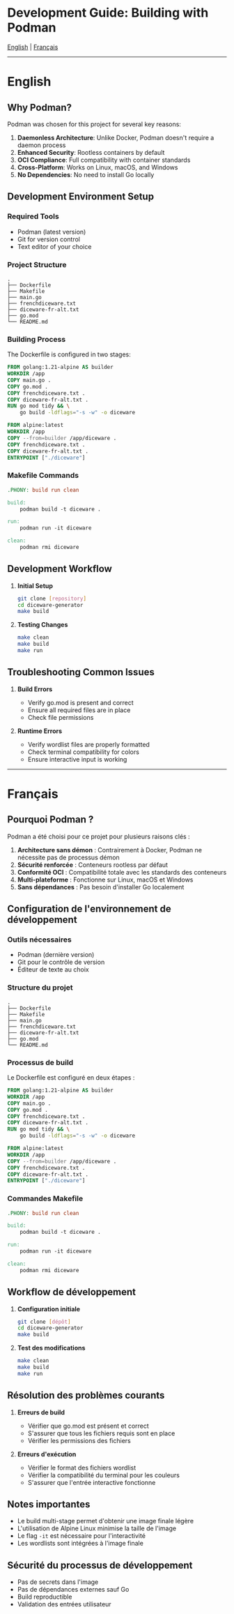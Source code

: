 # Development Guide: Building with Podman

[English](#english) | [Français](#français)

---
# English

## Why Podman?

Podman was chosen for this project for several key reasons:
1. **Daemonless Architecture**: Unlike Docker, Podman doesn't require a daemon process
2. **Enhanced Security**: Rootless containers by default
3. **OCI Compliance**: Full compatibility with container standards
4. **Cross-Platform**: Works on Linux, macOS, and Windows
5. **No Dependencies**: No need to install Go locally

## Development Environment Setup

### Required Tools
- Podman (latest version)
- Git for version control
- Text editor of your choice

### Project Structure
```
.
├── Dockerfile
├── Makefile
├── main.go
├── frenchdiceware.txt
├── diceware-fr-alt.txt
├── go.mod
└── README.md
```

### Building Process

The Dockerfile is configured in two stages:
```dockerfile
FROM golang:1.21-alpine AS builder
WORKDIR /app
COPY main.go .
COPY go.mod .
COPY frenchdiceware.txt .
COPY diceware-fr-alt.txt .
RUN go mod tidy && \
    go build -ldflags="-s -w" -o diceware

FROM alpine:latest
WORKDIR /app
COPY --from=builder /app/diceware .
COPY frenchdiceware.txt .
COPY diceware-fr-alt.txt .
ENTRYPOINT ["./diceware"]
```

### Makefile Commands
```makefile
.PHONY: build run clean

build:
    podman build -t diceware .

run:
    podman run -it diceware

clean:
    podman rmi diceware
```

## Development Workflow

1. **Initial Setup**
   ```bash
   git clone [repository]
   cd diceware-generator
   make build
   ```

2. **Testing Changes**
   ```bash
   make clean
   make build
   make run
   ```

## Troubleshooting Common Issues

1. **Build Errors**
   - Verify go.mod is present and correct
   - Ensure all required files are in place
   - Check file permissions

2. **Runtime Errors**
   - Verify wordlist files are properly formatted
   - Check terminal compatibility for colors
   - Ensure interactive input is working

---
# Français

## Pourquoi Podman ?

Podman a été choisi pour ce projet pour plusieurs raisons clés :
1. **Architecture sans démon** : Contrairement à Docker, Podman ne nécessite pas de processus démon
2. **Sécurité renforcée** : Conteneurs rootless par défaut
3. **Conformité OCI** : Compatibilité totale avec les standards des conteneurs
4. **Multi-plateforme** : Fonctionne sur Linux, macOS et Windows
5. **Sans dépendances** : Pas besoin d'installer Go localement

## Configuration de l'environnement de développement

### Outils nécessaires
- Podman (dernière version)
- Git pour le contrôle de version
- Éditeur de texte au choix

### Structure du projet
```
.
├── Dockerfile
├── Makefile
├── main.go
├── frenchdiceware.txt
├── diceware-fr-alt.txt
├── go.mod
└── README.md
```

### Processus de build

Le Dockerfile est configuré en deux étapes :
```dockerfile
FROM golang:1.21-alpine AS builder
WORKDIR /app
COPY main.go .
COPY go.mod .
COPY frenchdiceware.txt .
COPY diceware-fr-alt.txt .
RUN go mod tidy && \
    go build -ldflags="-s -w" -o diceware

FROM alpine:latest
WORKDIR /app
COPY --from=builder /app/diceware .
COPY frenchdiceware.txt .
COPY diceware-fr-alt.txt .
ENTRYPOINT ["./diceware"]
```

### Commandes Makefile
```makefile
.PHONY: build run clean

build:
    podman build -t diceware .

run:
    podman run -it diceware

clean:
    podman rmi diceware
```

## Workflow de développement

1. **Configuration initiale**
   ```bash
   git clone [dépôt]
   cd diceware-generator
   make build
   ```

2. **Test des modifications**
   ```bash
   make clean
   make build
   make run
   ```

## Résolution des problèmes courants

1. **Erreurs de build**
   - Vérifier que go.mod est présent et correct
   - S'assurer que tous les fichiers requis sont en place
   - Vérifier les permissions des fichiers

2. **Erreurs d'exécution**
   - Vérifier le format des fichiers wordlist
   - Vérifier la compatibilité du terminal pour les couleurs
   - S'assurer que l'entrée interactive fonctionne

## Notes importantes

- Le build multi-stage permet d'obtenir une image finale légère
- L'utilisation de Alpine Linux minimise la taille de l'image
- Le flag `-it` est nécessaire pour l'interactivité
- Les wordlists sont intégrées à l'image finale

## Sécurité du processus de développement

- Pas de secrets dans l'image
- Pas de dépendances externes sauf Go
- Build reproductible
- Validation des entrées utilisateur
